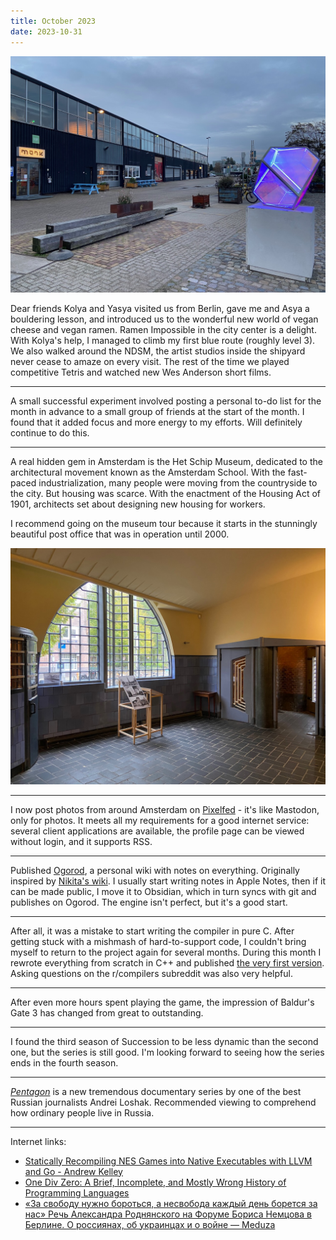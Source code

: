 ```yaml
---
title: October 2023
date: 2023-10-31
---
```


![Monk bouldering](./monk.jpg)

Dear friends Kolya and Yasya visited us from Berlin, gave me and Asya a bouldering lesson, and introduced us to the wonderful new world of vegan cheese and vegan ramen. Ramen Impossible in the city center is a delight. With Kolya's help, I managed to climb my first blue route (roughly level 3). We also walked around the NDSM, the artist studios inside the shipyard never cease to amaze on every visit. The rest of the time we played competitive Tetris and watched new Wes Anderson short films.

---

A small successful experiment involved posting a personal to-do list for the month in advance to a small group of friends at the start of the month. I found that it added focus and more energy to my efforts. Will definitely continue to do this.

---

A real hidden gem in Amsterdam is the Het Schip Museum, dedicated to the architectural movement known as the Amsterdam School. With the fast-paced industrialization, many people were moving from the countryside to the city. But housing was scarce. With the enactment of the Housing Act of 1901, architects set about designing new housing for workers.

I recommend going on the museum tour because it starts in the stunningly beautiful post office that was in operation until 2000.

![Het Schip](./het-schip.jpg)

---

I now post photos from around Amsterdam on [Pixelfed](http://pixelfed.social/agentcooper) - it's like Mastodon, only for photos. It meets all my requirements for a good internet service: several client applications are available, the profile page can be viewed without login, and it supports RSS.

---

Published [Ogorod](https://ogorod.agentcooper.io), a personal wiki with notes on everything. Originally inspired by [Nikita's wiki](https://wiki.nikiv.dev). I usually start writing notes in Apple Notes, then if it can be made public, I move it to Obsidian, which in turn syncs with git and publishes on Ogorod. The engine isn't perfect, but it's a good start.

---

After all, it was a mistake to start writing the compiler in pure C. After getting stuck with a mishmash of hard-to-support code, I couldn't bring myself to return to the project again for several months. During this month I rewrote everything from scratch in C++ and published [the very first version](https://github.com/agentcooper/eye). Asking questions on the r/compilers subreddit was also very helpful.

---

After even more hours spent playing the game, the impression of Baldur's Gate 3 has changed from great to outstanding.

---

I found the third season of Succession to be less dynamic than the second one, but the series is still good. I'm looking forward to seeing how the series ends in the fourth season.

---

[_Pentagon_](https://www.youtube.com/watch?v=oJZYzseZ9L8) is a new tremendous documentary series by one of the best Russian journalists Andrei Loshak. Recommended viewing to comprehend how ordinary people live in Russia.

---

Internet links:

- [Statically Recompiling NES Games into Native Executables with LLVM and Go - Andrew Kelley](https://andrewkelley.me/post/jamulator.html)
- [One Div Zero: A Brief, Incomplete, and Mostly Wrong History of Programming Languages](http://james-iry.blogspot.com/2009/05/brief-incomplete-and-mostly-wrong.html)
- [«За свободу нужно бороться, а несвобода каждый день борется за нас» Речь Александра Роднянского на Форуме Бориса Немцова в Берлине. О россиянах, об украинцах и о войне — Meduza](https://meduza.io/feature/2023/10/13/rech-aleksandra-rodnyanskogo-o-voyne-i-svobode-na-forume-borisa-nemtsova-v-berline)
